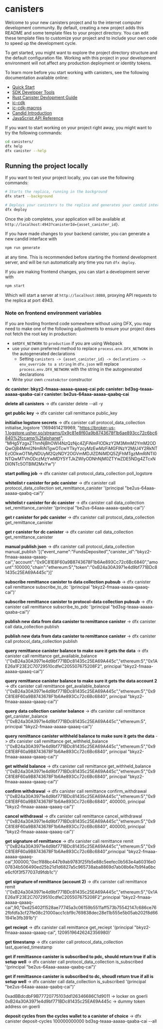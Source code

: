 # canisters

Welcome to your new canisters project and to the internet computer development community. By default, creating a new project adds this README and some template files to your project directory. You can edit these template files to customize your project and to include your own code to speed up the development cycle.

To get started, you might want to explore the project directory structure and the default configuration file. Working with this project in your development environment will not affect any production deployment or identity tokens.

To learn more before you start working with canisters, see the following documentation available online:

- [Quick Start](https://internetcomputer.org/docs/quickstart/quickstart-intro)
- [SDK Developer Tools](https://internetcomputer.org/docs/developers-guide/sdk-guide)
- [Rust Canister Devlopment Guide](https://internetcomputer.org/docs/rust-guide/rust-intro)
- [ic-cdk](https://docs.rs/ic-cdk)
- [ic-cdk-macros](https://docs.rs/ic-cdk-macros)
- [Candid Introduction](https://internetcomputer.org/docs/candid-guide/candid-intro)
- [JavaScript API Reference](https://erxue-5aaaa-aaaab-qaagq-cai.raw.icp0.io)

If you want to start working on your project right away, you might want to try the following commands:

```bash
cd canisters/
dfx help
dfx canister --help
```

## Running the project locally

If you want to test your project locally, you can use the following commands:

```bash
# Starts the replica, running in the background
dfx start --background

# Deploys your canisters to the replica and generates your candid interface
dfx deploy
```

Once the job completes, your application will be available at `http://localhost:4943?canisterId={asset_canister_id}`.

If you have made changes to your backend canister, you can generate a new candid interface with

```bash
npm run generate
```

at any time. This is recommended before starting the frontend development server, and will be run automatically any time you run `dfx deploy`.

If you are making frontend changes, you can start a development server with

```bash
npm start
```

Which will start a server at `http://localhost:8080`, proxying API requests to the replica at port 4943.

### Note on frontend environment variables

If you are hosting frontend code somewhere without using DFX, you may need to make one of the following adjustments to ensure your project does not fetch the root key in production:

- set`DFX_NETWORK` to `production` if you are using Webpack
- use your own preferred method to replace `process.env.DFX_NETWORK` in the autogenerated declarations
  - Setting `canisters -> {asset_canister_id} -> declarations -> env_override to a string` in `dfx.json` will replace `process.env.DFX_NETWORK` with the string in the autogenerated declarations
- Write your own `createActor` constructor

<!--  -->

<!-- commands -->

**dc canister: bkyz2-fmaaa-aaaaa-qaaaq-cai**
**pdc canister: bd3sg-teaaa-aaaaa-qaaba-cai**
**r canister: be2us-64aaa-aaaaa-qaabq-cai**

**delete all canisters** -> dfx canister delete --all -y

**get public key** -> dfx canister call remittance public_key

**initialise logstore secrets** -> dfx canister call protocol_data_collection initialise_logstore '(1694614219969, "https://broker-us-1.logstore.usher.so/streams/0x9c81e8f60a9b8743678f1b6ae893cc72c6bc6840%2fccamp%2falphanet", "MHg5YzgxZThmNjBhOWI4NzQzNjc4ZjFiNmFlODkzY2M3MmM2YmM2ODQwOjB4MmI2NmRiNTgwOTcwYTkyYzcyMzEwMzFiMGFlNzY2MjU4Y2RkNTEzODkwOTMyNDUyM2QzNDY2OGVmMDJlZDNiMDQ5ZjFhMTgzMmRiNTI0NTQwMTVhODczMzYwMDY5YTJkZWIyODNhNjM0ZTYwZDE5NDg4ZTcxNDI0NTc5OTBlM2MxYw")'

**start polling job** -> dfx canister call protocol_data_collection poll_logstore

**whitelist r canister for pdc canister** ->  dfx canister call protocol_data_collection set_remittance_canister '(principal "be2us-64aaa-aaaaa-qaabq-cai")'

**whitelist r canister for dc canister** ->  dfx canister call data_collection set_remittance_canister '(principal "be2us-64aaa-aaaaa-qaabq-cai")'

**get r canister for pdc canister** ->  dfx canister call protocol_data_collection get_remittance_canister

**get r canister for dc canister** ->  dfx canister call data_collection get_remittance_canister

**manual publish json** -> dfx canister call protocol_data_collection manual_publish '[{"event_name":"FundsDeposited","canister_id":"bkyz2-fmaaa-aaaaa-qaaaq-cai","account":"0x9C81E8F60a9B8743678F1b6Ae893Cc72c6Bc6840","amount":100000,"chain":"ethereum:5","token":"0xB24a30A3971e4d9bf771BDc81435c25EA69A445c"}]'

**subscribe remittance canister to data collection pubsub** -> dfx canister call remittance subscribe_to_dc '(principal "bkyz2-fmaaa-aaaaa-qaaaq-cai")'

**subscribe remittance canister to protocol-data collection pubsub** -> dfx canister call remittance subscribe_to_pdc '(principal "bd3sg-teaaa-aaaaa-qaaba-cai")'

**publish new data from data canister to remittance canister** -> dfx canister call data_collection publish

**publish new data from data canister to remittance canister** -> dfx canister call protocol_data_collection publish

**query remittance canister balance to make sure it gets the data** -> dfx canister call remittance get_available_balance '("0xB24a30A3971e4d9bf771BDc81435c25EA69A445c","ethereum:5","0x1AE26a1F23E2C70729510cdfeC205507675208F2", principal "bkyz2-fmaaa-aaaaa-qaaaq-cai")'

**query remittance canister balance to make sure it gets the data account 2** -> dfx canister call remittance get_available_balance '("0xB24a30A3971e4d9bf771BDc81435c25EA69A445c","ethereum:5","0x9C81E8F60a9B8743678F1b6Ae893Cc72c6Bc6840", principal "bkyz2-fmaaa-aaaaa-qaaaq-cai")'

**query data collection canister balance** -> dfx canister call remittance get_canister_balance '("0xB24a30A3971e4d9bf771BDc81435c25EA69A445c","ethereum:5", principal "bkyz2-fmaaa-aaaaa-qaaaq-cai")'

**query remittance canister withheld balance to make sure it gets the data** -> dfx canister call remittance get_withheld_balance '("0xB24a30A3971e4d9bf771BDc81435c25EA69A445c","ethereum:5","0x9C81E8F60a9B8743678F1b6Ae893Cc72c6Bc6840", principal "bkyz2-fmaaa-aaaaa-qaaaq-cai")'

**get witheld balance** -> dfx canister call remittance get_withheld_balance '("0xB24a30A3971e4d9bf771BDc81435c25EA69A445c","ethereum:5","0x9C81E8F60a9B8743678F1b6Ae893Cc72c6Bc6840", principal "bkyz2-fmaaa-aaaaa-qaaaq-cai")'

**confirm withdrawal** -> dfx canister call remittance confirm_withdrawal '("0xB24a30A3971e4d9bf771BDc81435c25EA69A445c","ethereum:5","0x9C81E8F60a9B8743678F1b6Ae893Cc72c6Bc6840", 400000, principal "bkyz2-fmaaa-aaaaa-qaaaq-cai")'

**cancel withdrawal** -> dfx canister call remittance cancel_withdrawal '("0xB24a30A3971e4d9bf771BDc81435c25EA69A445c","ethereum:5","0x9C81E8F60a9B8743678F1b6Ae893Cc72c6Bc6840", 400000, principal "bkyz2-fmaaa-aaaaa-qaaaq-cai")'

**get signature of remittance** -> dfx canister call remittance remit '("0xB24a30A3971e4d9bf771BDc81435c25EA69A445c","ethereum:5","0x9C81E8F60a9B8743678F1b6Ae893Cc72c6Bc6840",principal "bkyz2-fmaaa-aaaaa-qaaaq-cai",100000,"0xc1f88bc447b9ab9783f25fb5e88c5eefec0b563e4a60316e007834b506490ed25b21d1d6827a5c965738aba8869d7ab08b6e7b9f4a6bce6cf0f3f577037d9fdb1c")'

**get signature of remittance (account 2)** -> dfx canister call remittance remit '("0xB24a30A3971e4d9bf771BDc81435c25EA69A445c","ethereum:5","0x1AE26a1F23E2C70729510cdfeC205507675208F2",principal "bkyz2-fmaaa-aaaaa-qaaaq-cai",90,"0xd25402f1528ae77745a3c06159b5511aff573b75542147c686ce762fbfdfa3cf27fe08c21000acc1cbf9c769838dec28e11b555e5b05ab202f8d661941e3fb391b")'

**get reciept** -> dfx canister call remittance get_reciept '(principal "bkyz2-fmaaa-aaaaa-qaaaq-cai", 12095196426242356980)'

**get timestamp** -> dfx canister call protocol_data_collection last_queried_timestamp

**get if remittasnce canister is subscribed to pdc, should return true if all is setup well** -> dfx canister call protocol_data_collection is_subscribed '(principal "be2us-64aaa-aaaaa-qaabq-cai")'

**get if remittasnce canister is subscribed to dc, shoudl return true if all is setup well** -> dfx canister call data_collection is_subscribed '(principal "be2us-64aaa-aaaaa-qaabq-cai")'
 
0xadBBdcdbF9B77720775103dd126346686C1d9011 -> locker on goerli
0xB24a30A3971e4d9bf771BDc81435c25EA69A445c -> dummy token address on goerli



<!-- canister management commands -->
**deposit cycles from the cycles wallet to a canister of choice** -> dfx canister deposit-cycles 100000000000 bd3sg-teaaa-aaaaa-qaaba-cai --all
<!-- steps in deploying to mainnetwork -->
<!-- convert icp tokens to cycles -->
<!-- deploy create cycle wallet -->
<!-- use cycle wallet to create and top up canisters with cycles -->
<!-- TODO figure out in production an automated way of topping up cycles -->

